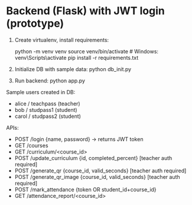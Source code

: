 # Backend (Flask) with JWT login (prototype)

1. Create virtualenv, install requirements:

   python -m venv venv
   source venv/bin/activate   # Windows: venv\\Scripts\\activate
   pip install -r requirements.txt

2. Initialize DB with sample data:
   python db_init.py

3. Run backend:
   python app.py

Sample users created in DB:
- alice / teachpass (teacher)
- bob   / studpass1 (student)
- carol / studpass2 (student)

APIs:
- POST /login {name, password} -> returns JWT token
- GET /courses
- GET /curriculum/<course_id>
- POST /update_curriculum {id, completed_percent} [teacher auth required]
- POST /generate_qr {course_id, valid_seconds} [teacher auth required]
- POST /generate_qr_image {course_id, valid_seconds} [teacher auth required]
- POST /mark_attendance {token OR student_id+course_id}
- GET /attendance_report/<course_id>
